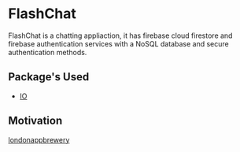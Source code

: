 # FlashChat

FlashChat is a chatting appliaction, it has firebase cloud firestore and firebase authentication services with a NoSQL database and secure authentication methods.

## Package's Used 

- [IO](https://api.flutter.dev/flutter/dart-io/dart-io-library.html)

## Motivation 

[londonappbrewery](https://github.com/londonappbrewery/bmi-calculator-flutter)

